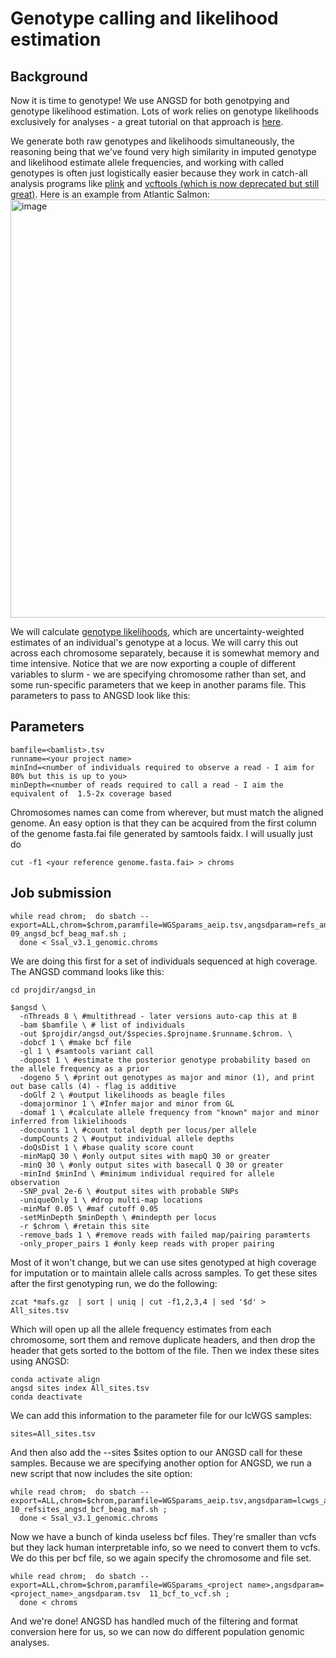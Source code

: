 # Genotype calling and likelihood estimation

## Background
Now it is time to genotype! 
We use ANGSD for both genotpying and genotype likelihood estimation. Lots of work relies on genotype likelihoods exclusively for analyses - a great tutorial on that approach is [here](https://github.com/nt246/lcwgs-guide-tutorial/tree/main). 

We generate both raw genotypes and likelihoods simultaneously, the reasoning being that we've found very high similarity in imputed genotype and likelihood estimate allele frequencies, and working with called genotypes is often just logistically easier because they work in catch-all analysis programs like [plink](https://zzz.bwh.harvard.edu/plink/plink2.shtml) and [vcftools (which is now deprecated but still great)](https://vcftools.github.io/index.html). Here is an example from Atlantic Salmon:
<img width="669" alt="image" src="https://github.com/TonyKess/genotyping_hpc/assets/33424749/1bbe3348-cbf8-46e9-a2a7-3e0778d87d04">

We will calculate [genotype likelihoods](https://www.ncbi.nlm.nih.gov/pmc/articles/PMC3593722/), which are uncertainty-weighted estimates of an individual's genotype at a locus. We will carry this out across each chromosome separately, because it is somewhat memory and time intensive. Notice that we are now exporting a couple of different variables to slurm - we are specifying chromosome rather than set, and some run-specific parameters that we keep in another params file. This parameters to pass to ANGSD look like this:

## Parameters
```
bamfile=<bamlist>.tsv
runname=<your project name>
minInd=<number of individuals required to observe a read - I aim for 80% but this is up to you>
minDepth=<number of reads required to call a read - I aim the equivalent of  1.5-2x coverage based 
```

Chromosomes names can come from wherever, but must match the aligned genome. An easy option is that they can be acquired from the first column of the genome fasta.fai file generated by samtools faidx. I will usually just do 

```
cut -f1 <your reference genome.fasta.fai> > chroms

```

## Job submission

```
while read chrom;  do sbatch --export=ALL,chrom=$chrom,paramfile=WGSparams_aeip.tsv,angsdparam=refs_angsdparam.tsv  09_angsd_bcf_beag_maf.sh ;  
  done < Ssal_v3.1_genomic.chroms
```
We are doing this first for a set of individuals sequenced at high coverage. The ANGSD command looks like this:

```
cd projdir/angsd_in

$angsd \
  -nThreads 8 \ #multithread - later versions auto-cap this at 8 
  -bam $bamfile \ # list of individuals
  -out $projdir/angsd_out/$species.$projname.$runname.$chrom. \ 
  -dobcf 1 \ #make bcf file
  -gl 1 \ #samtools variant call
  -dopost 1 \ #estimate the posterior genotype probability based on the allele frequency as a prior
  -dogeno 5 \ #print out genotypes as major and minor (1), and print out base calls (4) - flag is additive
  -doGlf 2 \ #output likelihoods as beagle files
  -domajorminor 1 \ #Infer major and minor from GL
  -domaf 1 \ #calculate allele frequency from "known" major and minor inferred from likielihoods
  -docounts 1 \ #count total depth per locus/per allele
  -dumpCounts 2 \ #output individual allele depths
  -doQsDist 1 \ #base quality score count
  -minMapQ 30 \ #only output sites with mapQ 30 or greater
  -minQ 30 \ #only output sites with basecall Q 30 or greater
  -minInd $minInd \ #minimum individual required for allele observation
  -SNP_pval 2e-6 \ #output sites with probable SNPs 
  -uniqueOnly 1 \ #drop multi-map locations
  -minMaf 0.05 \ #maf cutoff 0.05
  -setMinDepth $minDepth \ #mindepth per locus
  -r $chrom \ #retain this site
  -remove_bads 1 \ #remove reads with failed map/pairing paramterts
  -only_proper_pairs 1 #only keep reads with proper pairing
 ```
Most of it won't change, but we can use sites genotyped at high coverage for imputation or to maintain allele calls across samples. To get these sites after the first genotyping run, we do the following:

```
zcat *mafs.gz  | sort | uniq | cut -f1,2,3,4 | sed '$d' > All_sites.tsv
```

Which will open up all the allele frequency estimates from each chromosome, sort them and remove duplicate headers, and then drop the header that gets sorted to the bottom of the file.  Then we index these sites using ANGSD:

```
conda activate align
angsd sites index All_sites.tsv
conda deactivate 
```
We can add this information to the parameter file for our lcWGS samples:

```
sites=All_sites.tsv
```
And then also add the --sites $sites option to our ANGSD call for these samples. Because we are specifying another option for ANGSD, we run a new script that now includes the site option:

```
while read chrom;  do sbatch --export=ALL,chrom=$chrom,paramfile=WGSparams_aeip.tsv,angsdparam=lcwgs_angsdparam.tsv  10_refsites_angsd_bcf_beag_maf.sh ;  
  done < Ssal_v3.1_genomic.chroms 
```

Now we have a bunch of kinda useless bcf files. They're smaller than vcfs but they lack human interpretable info, so we need to convert them to vcfs. We do this per bcf file, so we again specify the chromosome and file set.

```
while read chrom;  do sbatch --export=ALL,chrom=$chrom,paramfile=WGSparams_<project name>,angsdparam=<project_name>_angsdparam.tsv  11_bcf_to_vcf.sh ;  
  done < chroms
```

And we're done! ANGSD has handled much of the filtering and format conversion here for us, so we can now do different population genomic analyses. 
